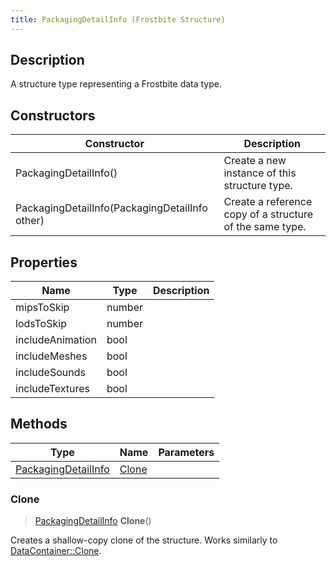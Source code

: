 ```yaml
---
title: PackagingDetailInfo (Frostbite Structure)
---
```

## Description

A structure type representing a Frostbite data type.

## Constructors

| Constructor                                    | Description                                              |
| ---------------------------------------------- | -------------------------------------------------------- |
| PackagingDetailInfo()                          | Create a new instance of this structure type.            |
| PackagingDetailInfo(PackagingDetailInfo other) | Create a reference copy of a structure of the same type. |

## Properties

| Name             | Type   | Description |
| ---------------- | ------ | ----------- |
| mipsToSkip       | number |             |
| lodsToSkip       | number |             |
| includeAnimation | bool   |             |
| includeMeshes    | bool   |             |
| includeSounds    | bool   |             |
| includeTextures  | bool   |             |

## Methods

| Type                                       | Name            | Parameters |
| ------------------------------------------ | --------------- | ---------- |
| [PackagingDetailInfo](PackagingDetailInfo) | [Clone](#clone) |            |

### Clone

> [PackagingDetailInfo](PackagingDetailInfo) **Clone**()

Creates a shallow-copy clone of the structure. Works similarly to [DataContainer::Clone](/vext/ref/cls/shr/datacontainer#clone).

